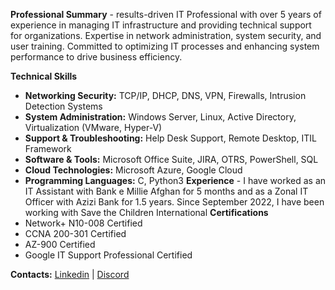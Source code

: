 **Professional Summary** - results-driven IT Professional with over 5 years of experience in managing IT infrastructure and providing technical support for organizations. Expertise in network administration, system security, and user training. Committed to optimizing IT processes and enhancing system performance to drive business efficiency.

**Technical Skills**
- **Networking Security:** TCP/IP, DHCP, DNS, VPN, Firewalls, Intrusion Detection Systems
- **System Administration:** Windows Server, Linux, Active Directory, Virtualization (VMware, Hyper-V)
- **Support & Troubleshooting:** Help Desk Support, Remote Desktop, ITIL Framework
- **Software & Tools:** Microsoft Office Suite, JIRA, OTRS, PowerShell, SQL
- **Cloud Technologies:** Microsoft Azure, Google Cloud
- **Programming Languages:** C, Python3
**Experience** -
I have worked as an IT Assistant with Bank e Millie Afghan for 5 months and as a Zonal IT Officer with Azizi Bank for 1.5 years. Since September 2022, I have been working with Save the Children International
**Certifications**
- Network+ N10-008 Certified
- CCNA 200-301 Certified
- AZ-900 Certified
- Google IT Support Professional Certified

**Contacts:** [Linkedin](https://www.linkedin.com/in/aziz-azizi-883050153/) | [Discord](https://discord.com/invite/azizazizi#9436)

<!---
azizazizi1995/azizazizi1995 is a ✨ special ✨ repository because its `README.md` (this file) appears on your GitHub profile.
You can click the Preview link to take a look at your changes.
--->
